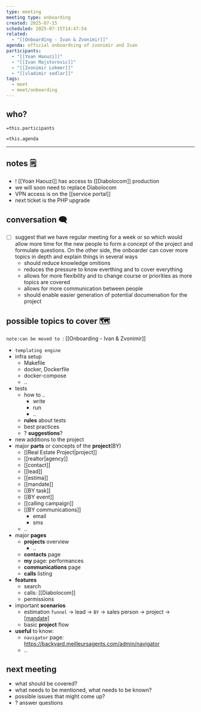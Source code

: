 ```yaml
---
type: meeting
meeting type: onboarding
created: 2025-07-15
scheduled: 2025-07-15T14:47:54
related:
  - "[[Onboarding - Ivan & Zvonimir]]"
agenda: official onboardsing of zvonimir and Ivan
participants:
  - "[[Yoan Haouzi]]"
  - "[[Ivan Majstorovic]]"
  - "[[Zvonimir Lokmer]]"
  - "[[vladimir sedlar]]"
tags:
  - meet
  - meet/onboarding
---
```

## who?

`=this.participants`

`=this.agenda`
___
## notes 🗒

- ! [[Yoan Haouzi]] has access to [[Diabolocom]] production
- we will soon need to replace Diabolocom
- VPN access is on the [[service portal]]
- next ticket is the PHP upgrade

## conversation 🗨

- [ ] suggest that we have regular meeting for a week or so which would allow more time for the new people to form a concept of the project and formulate questions. On the other side, the onboarder can cover more topics in depth and explain things in several ways
	- should reduce knowledge omitions
	- reduces the pressure to know everthing and to cover everything
	- allows for more flexibility and to change course or priorities as more topics are covered
	-  allows for more communication between people
	- should enable easier generation of potential documenation for the project

## possible topics to cover 🗺
`note:can be moved to `: [[Onboarding - Ivan & Zvonimir]]

- `templating engine`
- infra setup
	- Makefile
	- docker, Dockerfile
	- docker-compose
	- ..
- tests
	- how to ..
		- write
		- run
		- ..
	- **rules** about tests
	- best practices
	- ? **suggestions**?
-  new additions to the project
- major **parts** or concepts of the **project**(BY)
	- [[Real Estate Project|project]]
	- [[realtor|agency]]
	- [[contact]]
	- [[lead]]
	- [[estima]]
	- [[mandate]]
	- [[BY task]]
	- [[BY event]]
	- [[calling campaign]]
	- [[BY communications]]
		- email
		- sms
	- ..
- major **pages**
	- **projects** overview
		- ..
	- **contacts** page
	- **my** page: performances
	-  **communications** page
	- **calls** listing
- **features**
	- search
	- calls: [[Diabolocom]]
	- permissions
- important **scenarios**
	- estimation `funnel` -> lead -> `BY` -> sales person -> project -> [[mandate]](contract)
	- basic **project** flow
- **useful** to know:
	- `navigator` page: https://backyard.meilleursagents.com/admin/navigator
	- ..

## next meeting

- what should be covered?
- what needs to be mentioned, what needs to be known?
- possible issues that might come up?
- ? answer questions
